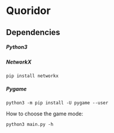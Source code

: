 # Quoridor

## Dependencies 

##### Python3

##### NetworkX
`pip install networkx`

##### Pygame
`python3 -m pip install -U pygame --user`


How to choose the game mode:

`python3 main.py -h`
